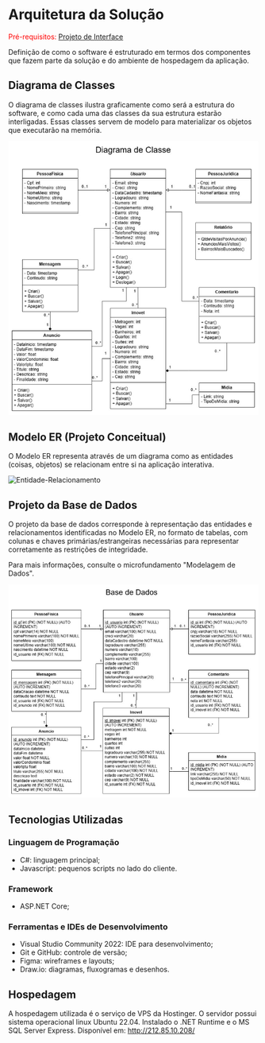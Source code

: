 # Arquitetura da Solução

<span style="color:red">Pré-requisitos: <a href="3-Projeto de Interface.md"> Projeto de Interface</a></span>

Definição de como o software é estruturado em termos dos componentes que fazem parte da solução e do ambiente de hospedagem da aplicação.

## Diagrama de Classes

O diagrama de classes ilustra graficamente como será a estrutura do software, e como cada uma das classes da sua estrutura estarão interligadas. Essas classes servem de modelo para materializar os objetos que executarão na memória.



![Diagrama de Classe](/docs/img/Diagrama-Classe.jpg)


## Modelo ER (Projeto Conceitual)

O Modelo ER representa através de um diagrama como as entidades (coisas, objetos) se relacionam entre si na aplicação interativa.






![Entidade-Relacionamento](https://github.com/user-attachments/assets/5acc07cb-c0fb-4ee6-8a40-c351475d17e8)




## Projeto da Base de Dados

O projeto da base de dados corresponde à representação das entidades e relacionamentos identificadas no Modelo ER, no formato de tabelas, com colunas e chaves primárias/estrangeiras necessárias para representar corretamente as restrições de integridade.
 
Para mais informações, consulte o microfundamento "Modelagem de Dados".

![Base de Dados](/docs/img/Diagrama-Base-Dados.jpeg)




## Tecnologias Utilizadas

### Linguagem de Programação

- C#: linguagem principal;
- Javascript: pequenos scripts no lado do cliente.

### Framework

- ASP.NET Core;

### Ferramentas e IDEs de Desenvolvimento

- Visual Studio Community 2022: IDE para desenvolvimento;
- Git e GitHub: controle de versão;
- Figma: wireframes e layouts;
- Draw.io: diagramas, fluxogramas e desenhos.


## Hospedagem

A hospedagem utilizada é o serviço de VPS da Hostinger. O servidor possui sistema operacional linux Ubuntu 22.04. Instalado o .NET Runtime e o MS SQL Server Express. Disponível em: http://212.85.10.208/

